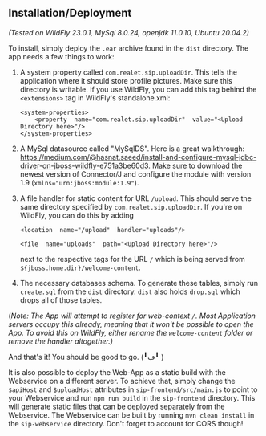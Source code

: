 ## Installation/Deployment
*(Tested on WildFly 23.0.1, MySql 8.0.24, openjdk 11.0.10, Ubuntu 20.04.2)*

To install, simply deploy the `.ear` archive found in the `dist` directory.
The app needs a few things to work:

 1. A system property called `com.realet.sip.uploadDir`. This tells the
    application where it should store profile pictures. Make sure this
    directory is writable. If you use WildFly, you can add this tag behind the `<extensions>` tag in WildFly's standalone.xml:
    
    ```
    <system-properties>
	    <property  name="com.realet.sip.uploadDir"  value="<Upload Directory here>"/>
    </system-properties>
    ```
 2. A MySql datasource called "MySqlDS". Here is a great walkthrough: https://medium.com/@hasnat.saeed/install-and-configure-mysql-jdbc-driver-on-jboss-wildfly-e751a3be60d3. Make sure to download the newest version of Connector/J and configure the module with version 1.9 (`xmlns="urn:jboss:module:1.9"`).
 
 3. A file handler for static content for URL `/upload`. This should serve the same directory specified by `com.realet.sip.uploadDir`. If you're on WildFly, you can do this by adding
 
	 `<location  name="/upload"  handler="uploads"/>` 
	
	`<file  name="uploads"  path="<Upload Directory here>"/>`    
	
	next to the respective tags for the URL `/` which is being served from `${jboss.home.dir}/welcome-content`.

4. The necessary databases schema. To generate these tables, simply run `create.sql` from the `dist` directory. `dist` also holds `drop.sql` which drops all of those tables.

(*Note: The App will attempt to register for web-context `/`. Most Application servers occupy this already, meaning that it won't be possible to open the App. To avoid this on WildFly, either rename the `welcome-content` folder or remove the handler altogether.)* 

And that's it! You should be good to go. (╹ڡ╹ )

It is also possible to deploy the Web-App as a static build with the Webservice on a different server. To achieve that, simply change the `$apiHost` and `$uploadHost` attributes in `sip-frontend/src/main.js` to point to your Webservice and run `npm run build` in the `sip-frontend` directory. This will generate static files that can be deployed separately from the Webservice. The Webservice can be built by running `mvn clean install` in the `sip-webservice` directory. Don't forget to account for CORS though!
